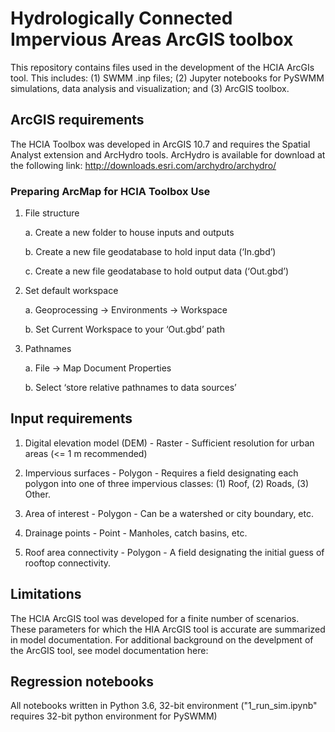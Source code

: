 # Hydrologically Connected Impervious Areas ArcGIS toolbox

This repository contains files used in the development of the HCIA ArcGIs tool. This includes: (1) SWMM  .inp files; (2) Jupyter notebooks for PySWMM simulations, data analysis and visualization; and (3) ArcGIS toolbox.

## ArcGIS requirements

The HCIA Toolbox was developed in ArcGIS 10.7 and requires the Spatial Analyst extension and ArcHydro tools. ArcHydro is available for download at the following link: http://downloads.esri.com/archydro/archydro/

### Preparing ArcMap for HCIA Toolbox Use

1.	File structure
  
    a.	Create a new folder to house inputs and outputs
    
    b.	Create a new file geodatabase to hold input data (‘In.gbd’)
    
    c.	Create a new file geodatabase to hold output data (‘Out.gbd’)
  
2.	Set default workspace
    
    a.	Geoprocessing -> Environments -> Workspace
    
    b.	Set Current Workspace to your ‘Out.gbd’ path
    
3.	Pathnames
    
    a.	File -> Map Document Properties 
    
    b.	Select ‘store relative pathnames to data sources’


## Input requirements

1.	Digital elevation model (DEM) - 	Raster - Sufficient resolution for urban areas (<= 1 m recommended)

2.	Impervious surfaces	- Polygon - Requires a field designating each polygon into one of three impervious classes: (1) Roof, (2) Roads, (3) Other.

3.	Area of interest - Polygon - Can be a watershed or city boundary, etc.

4.	Drainage points -	Point	 - Manholes, catch basins, etc.

5.	Roof area connectivity - Polygon - A field designating the initial guess of rooftop connectivity.  


## Limitations

The HCIA ArcGIS tool was developed for a finite number of scenarios. These parameters for which the HIA ArcGIS tool is accurate are summarized in model documentation. For additional background on the develpment of the ArcGIS tool, see model documentation here: 

## Regression notebooks

All notebooks written in Python 3.6, 32-bit environment ("1_run_sim.ipynb" requires 32-bit python environment for PySWMM)

